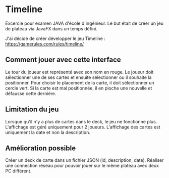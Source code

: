 # Timeline

Excercie pour examen JAVA d'école d'ingénieur.
Le but était de créer un jeu de plateau via JavaFX dans un temps défini.

J'ai décidé de créer développer le jeu Timeline : https://gamerules.com/rules/timeline/

## Comment jouer avec cette interface
Le tour du joueur est représenté avec son nom en rouge.
Le joueur doit sélectionner une de ses cartes et ensuite sélectionner ou il souhaite la positionner.
Pour choisir le placement de la carte, il doit sélectionner un cercle vert.
Si la carte est mal positionnée, il en pioche une nouvelle et défausse cette dernière.

## Limitation du jeu
Lorsque qu'il n'y a plus de cartes dans le deck, le jeu ne fonctionne plus.
L'affichage est géré uniquement pour 2 joueurs.
L'affichage des cartes est uniquement la date et non la description.

## Amélioration possible
Créer un deck de carte dans un fichier JSON (id, description, date).
Réaliser une connection réseau pour pouvoir jouer sur le même plateau avec deux PC différent.
